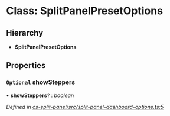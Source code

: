 # Class: SplitPanelPresetOptions

## Hierarchy

* **SplitPanelPresetOptions**

## Properties

### `Optional` showSteppers

• **showSteppers**? : *boolean*

*Defined in [cs-split-panel/src/split-panel-dashboard-options.ts:5](https://github.com/RichardHovenkamp/csnext/blob/eefa977/packages/cs-split-panel/src/split-panel-dashboard-options.ts#L5)*
